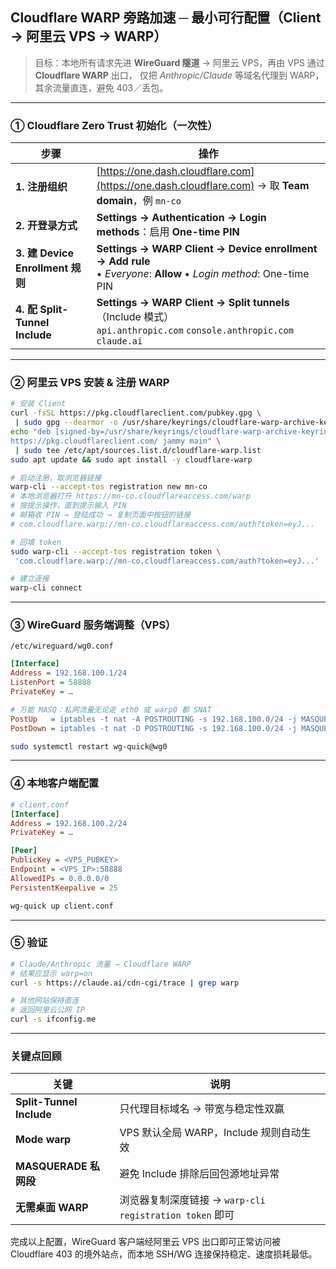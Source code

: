 ## Cloudflare WARP 旁路加速 ─ 最小可行配置（Client → **阿里云 VPS** → WARP）

> 目标：本地所有请求先进 **WireGuard 隧道** → 阿里云 VPS，再由 VPS 通过 **Cloudflare WARP** 出口，
> 仅把 *Anthropic/Claude* 等域名代理到 WARP，其余流量直连，避免 403／丢包。

---

### ① Cloudflare Zero Trust 初始化（一次性）

| 步骤                            | 操作                                                                                                                                            |
| ----------------------------- | --------------------------------------------------------------------------------------------------------------------------------------------- |
| **1. 注册组织**                   | [https://one.dash.cloudflare.com](https://one.dash.cloudflare.com) → 取 **Team domain**，例 `mn-co`                                              |
| **2. 开登录方式**                  | **Settings → Authentication → Login methods**：启用 **One-time PIN**                                                                             |
| **3. 建 Device Enrollment 规则** | **Settings → WARP Client → Device enrollment → Add rule**<br>  • *Everyone*: **Allow**  • *Login method*: One-time PIN |
| **4. 配 Split-Tunnel Include** | **Settings → WARP Client → Split tunnels** （Include 模式）<br>  `api.anthropic.com`  `console.anthropic.com`  `claude.ai`                        |

---

### ② 阿里云 VPS 安装 & 注册 WARP

```bash
# 安装 Client
curl -fsSL https://pkg.cloudflareclient.com/pubkey.gpg \
 | sudo gpg --dearmor -o /usr/share/keyrings/cloudflare-warp-archive-keyring.gpg
echo "deb [signed-by=/usr/share/keyrings/cloudflare-warp-archive-keyring.gpg] \
https://pkg.cloudflareclient.com/ jammy main" \
 | sudo tee /etc/apt/sources.list.d/cloudflare-warp.list
sudo apt update && sudo apt install -y cloudflare-warp

# 启动注册，取浏览器链接
warp-cli --accept-tos registration new mn-co
# 本地浏览器打开 https://mn-co.cloudflareaccess.com/warp
# 按提示操作，直到提示输入 PIN
# 邮箱收 PIN → 登陆成功 → 复制页面中按钮的链接
# com.cloudflare.warp://mn-co.cloudflareaccess.com/auth?token=eyJ...

# 回填 token
sudo warp-cli --accept-tos registration token \
 'com.cloudflare.warp://mn-co.cloudflareaccess.com/auth?token=eyJ...'

# 建立连接
warp-cli connect
```

---

### ③ WireGuard 服务端调整（VPS）

`/etc/wireguard/wg0.conf`

```ini
[Interface]
Address = 192.168.100.1/24
ListenPort = 58888
PrivateKey = …

# 万能 MASQ：私网流量无论走 eth0 或 warp0 都 SNAT
PostUp   = iptables -t nat -A POSTROUTING -s 192.168.100.0/24 -j MASQUERADE
PostDown = iptables -t nat -D POSTROUTING -s 192.168.100.0/24 -j MASQUERADE
```

```bash
sudo systemctl restart wg-quick@wg0
```

---

### ④ 本地客户端配置

```ini
# client.conf
[Interface]
Address = 192.168.100.2/24
PrivateKey = …

[Peer]
PublicKey = <VPS_PUBKEY>
Endpoint = <VPS_IP>:58888
AllowedIPs = 0.0.0.0/0
PersistentKeepalive = 25
```

```bash
wg-quick up client.conf
```

---

### ⑤ 验证

```bash
# Claude/Anthropic 流量 → Cloudflare WARP
# 结果应显示 warp=on
curl -s https://claude.ai/cdn-cgi/trace | grep warp

# 其他网站保持直连
# 返回阿里云公网 IP
curl -s ifconfig.me
```

---

### 关键点回顾

| 关键                       | 说明                                           |
| ------------------------ | -------------------------------------------- |
| **Split-Tunnel Include** | 只代理目标域名 → 带宽与稳定性双赢                           |
| **Mode warp**            | VPS 默认全局 WARP，Include 规则自动生效                 |
| **MASQUERADE 私网段**       | 避免 Include 排除后回包源地址异常                        |
| **无需桌面 WARP**            | 浏览器复制深度链接 → `warp-cli registration token` 即可 |

完成以上配置，WireGuard 客户端经阿里云 VPS 出口即可正常访问被 Cloudflare 403 的境外站点，而本地 SSH/WG 连接保持稳定、速度损耗最低。
